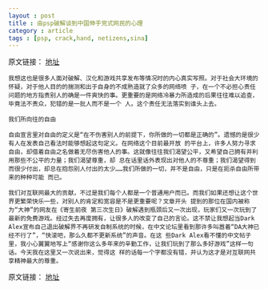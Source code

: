 ```yaml
---
layout : post
title : 由psp破解谈到中国伸手党式网民的心理
category : article
tags : [psp, crack,hand, netizens,sina]
---
```


原文链接： [地址](http://blog.sina.com.cn/s/blog_652cc41d0100u0qf.html)

	我想这也是很多人面对破解、汉化和游戏共享发布等情况时的内心真实写照。对于社会大环境的怀疑，对于他人目的的揣测和出于自身的不成熟造就了众多的网络喷 子，在一个不必担心责任问题的地方指责别人的确是一件爽快的事。更重要的是网络冷暴力所造成的后果往往难以追查，毕竟法不责众，犯错的是一批人而不是一个 人。这个责任无法落实到谁头上去。

	我们所向往的自由

	自由宣言里对自由的定义是“在不伤害别人的前提下，你所做的一切都是正确的”。遗憾的是很少有人在发表自己看法时能够想起这句定义。在网络这个目前最开放 的平台上，许多人努力寻求自由，却借着自由之名做着无尽伤害他人的事。这就像往往我们渴望公平，又希望自己拥有并利用那些不公平的力量；我们渴望尊重，却 总在话里话外表现出对他人的不尊重；我们渴望得到而很少付出，却总在抱怨别人付出的太少……我们所做的一切，并不是自由，只是在扼杀自由所带来的种种可能 而已。

	我们对互联网最大的贡献，不过是我们每个人都是一个普通用户而已。而我们如果还想让这个世界更繁荣快乐一些，对别人的肯定和宽容是不是更重要呢？文章开头 提到的那位在国内被称为“大神”的网友在《寄生前夜 第三次生日》破解遇到瓶颈后又一次出现，玩家们又一次玩到了最新的免费游戏。经过失去再度拥有，让很多人的改变了自己的言论。这不禁让我想起当Dark Alex宣布自己退出破解界不再研发自制系统的时候，在中文论坛里看到那许多叫嚣着“DA大神已经不行了”，“快滚吧，那么久都不更新系统”的声音。在这 些Dark Alex看不懂的中文帖子里，我小心翼翼地写上“感谢你这么多年来的辛勤工作，让我们玩到了那么多好游戏”这样一句话。今天我在这里又一次说出来，觉得这 样的话每一个字都没有错，并认为这才是对互联网共享精神最大的尊重。

原文链接： [地址](http://blog.sina.com.cn/s/blog_652cc41d0100u0qf.html)